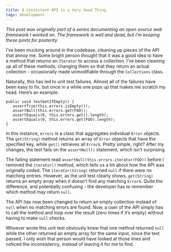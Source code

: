 ```yaml
---
title: A Consistent API is a Very Good Thing
tags: development
---
```


_This post was originally part of a series documenting an open source web framework I worked on. The framework is well and dead, but I’m keeping these posts for posterity._

I’ve been mucking around in the codebase, cleaning up pieces of the API that annoy me. Some bright person thought that it was a good idea to have a method that returns an `Iterator` to access a collection. I’ve been cleaning up all of these methods, changing them so that they return an actual collection - occasionally made unmodifiable through the `Collections` class.

Naturally, this has led to unit test failures. Almost all of the failures have been easy to fix, but once in a while one pops up that makes me scratch my head. Here’s an example:

```
public void testGetIfEmpty() {
   assertTrue(this.errors.isEmpty());
   assertNull(this.errors.get(FOO));
   assertEquals(0, this.errors.get().length);
   assertEquals(0, this.errors.get(FOO).length);
}
```

In this instance, `errors` is a class that aggregates individual `Error` objects. The `get(String)` method returns an array of `Error` objects that have the specified key, while `get()` retrieves all `Error`s. Pretty simple, right? After my changes, the test fails on the `assertNull()` statement, which isn’t surprising.

The failing statement read `assertNull(this.errors.iterator(FOO))` before I removed the `iterator()` method, which tells us a bit about how the API was originally coded. The `iterator(String)` returned `null` if there were no matching entries. However, as the unit test clearly shows, `get(String)` returns an empty array when it doesn’t find any matching `Error`s. Quite the difference, and potentially confusing - the developer has to remember which method may return `null`.

The API has now been changed to return an empty collection instead of `null` when no matching errors are found. Now, a user of the API simply has to call the method and loop over the result (zero times if it’s empty) without having to make `null` checks.

Whoever wrote this unit test obviously knew that one method returned `null` while the other returned an empty array for the same input, since the test passed. I only wish that person would have looked at those lines and noticed the inconsistency, instead of leaving it for me to find.
